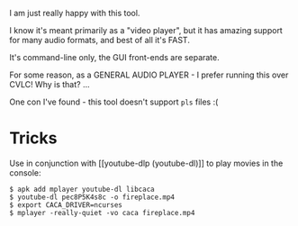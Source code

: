 I am just really happy with this tool.

I know it's meant primarily as a "video player", but it has amazing support for many audio formats, and best of all it's FAST.

It's command-line only, the GUI front-ends are separate.

For some reason, as a GENERAL AUDIO PLAYER - I prefer running this over CVLC! Why is that? ...

One con I've found - this tool doesn't support `pls` files :(

# Tricks
Use in conjunction with [[youtube-dlp (youtube-dl)]] to play movies in the console:

```
$ apk add mplayer youtube-dl libcaca
$ youtube-dl pec8P5K4s8c -o fireplace.mp4
$ export CACA_DRIVER=ncurses
$ mplayer -really-quiet -vo caca fireplace.mp4
```